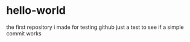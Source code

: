 # hello-world
the first repository i made for testing github
just a test to see if a simple commit works
